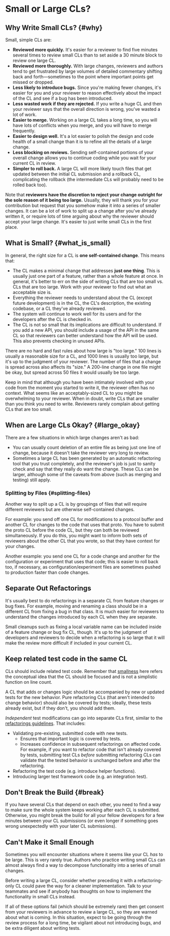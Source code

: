 # Small or Large CLs?

## Why Write Small CLs? {\#why}

Small, simple CLs are:

* **Reviewed more quickly.** It's easier for a reviewer to find five minutes several times to review small CLs than to set aside a 30 minute block to review one large CL.
* **Reviewed more thoroughly.** With large changes, reviewers and authors tend to get frustrated by large volumes of detailed commentary shifting back and forth—sometimes to the point where important points get missed or dropped.
* **Less likely to introduce bugs.** Since you're making fewer changes, it's easier for you and your reviewer to reason effectively about the impact of the CL and see if a bug has been introduced.
* **Less wasted work if they are rejected.** If you write a huge CL and then your reviewer says that the overall direction is wrong, you've wasted a lot of work.
* **Easier to merge.** Working on a large CL takes a long time, so you will have lots of conflicts when you merge, and you will have to merge frequently.
* **Easier to design well.** It's a lot easier to polish the design and code health of a small change than it is to refine all the details of a large change.
* **Less blocking on reviews.** Sending self-contained portions of your overall change allows you to continue coding while you wait for your current CL in review.
* **Simpler to roll back.** A large CL will more likely touch files that get updated between the initial CL submission and a rollback CL, complicating the rollback \(the intermediate CLs will probably need to be rolled back too\).

Note that **reviewers have the discretion to reject your change outright for the sole reason of it being too large.** Usually, they will thank you for your contribution but request that you somehow make it into a series of smaller changes. It can be a lot of work to split up a change after you've already written it, or require lots of time arguing about why the reviewer should accept your large change. It's easier to just write small CLs in the first place.

## What is Small? {\#what\_is\_small}

In general, the right size for a CL is **one self-contained change**. This means that:

* The CL makes a minimal change that addresses **just one thing**. This is usually just one part of a feature, rather than a whole feature at once. In general, it's better to err on the side of writing CLs that are too small vs. CLs that are too large. Work with your reviewer to find out what an acceptable size is.
* Everything the reviewer needs to understand about the CL \(except future development\) is in the CL, the CL's description, the existing codebase, or a CL they've already reviewed.
* The system will continue to work well for its users and for the developers after the CL is checked in.
* The CL is not so small that its implications are difficult to understand. If you add a new API, you should include a usage of the API in the same CL so that reviewers can better understand how the API will be used. This also prevents checking in unused APIs.

There are no hard and fast rules about how large is "too large." 100 lines is usually a reasonable size for a CL, and 1000 lines is usually too large, but it's up to the judgment of your reviewer. The number of files that a change is spread across also affects its "size." A 200-line change in one file might be okay, but spread across 50 files it would usually be too large.

Keep in mind that although you have been intimately involved with your code from the moment you started to write it, the reviewer often has no context. What seems like an acceptably-sized CL to you might be overwhelming to your reviewer. When in doubt, write CLs that are smaller than you think you need to write. Reviewers rarely complain about getting CLs that are too small.

## When are Large CLs Okay? {\#large\_okay}

There are a few situations in which large changes aren't as bad:

* You can usually count deletion of an entire file as being just one line of change, because it doesn't take the reviewer very long to review.
* Sometimes a large CL has been generated by an automatic refactoring tool that you trust completely, and the reviewer's job is just to sanity check and say that they really do want the change. These CLs can be larger, although some of the caveats from above \(such as merging and testing\) still apply.

### Splitting by Files {\#splitting-files}

Another way to split up a CL is by groupings of files that will require different reviewers but are otherwise self-contained changes.

For example: you send off one CL for modifications to a protocol buffer and another CL for changes to the code that uses that proto. You have to submit the proto CL before the code CL, but they can both be reviewed simultaneously. If you do this, you might want to inform both sets of reviewers about the other CL that you wrote, so that they have context for your changes.

Another example: you send one CL for a code change and another for the configuration or experiment that uses that code; this is easier to roll back too, if necessary, as configuration/experiment files are sometimes pushed to production faster than code changes.

## Separate Out Refactorings

It's usually best to do refactorings in a separate CL from feature changes or bug fixes. For example, moving and renaming a class should be in a different CL from fixing a bug in that class. It is much easier for reviewers to understand the changes introduced by each CL when they are separate.

Small cleanups such as fixing a local variable name can be included inside of a feature change or bug fix CL, though. It's up to the judgment of developers and reviewers to decide when a refactoring is so large that it will make the review more difficult if included in your current CL.

## Keep related test code in the same CL

CLs should include related test code. Remember that [smallness]() here refers the conceptual idea that the CL should be focused and is not a simplistic function on line count.

A CL that adds or changes logic should be accompanied by new or updated tests for the new behavior. Pure refactoring CLs \(that aren't intended to change behavior\) should also be covered by tests; ideally, these tests already exist, but if they don't, you should add them.

_Independent_ test modifications can go into separate CLs first, similar to the [refactorings guidelines](). That includes:

* Validating pre-existing, submitted code with new tests.
  * Ensures that important logic is covered by tests.
  * Increases confidence in subsequent refactorings on affected code. For example, if you want to refactor code that isn't already covered by tests, submitting test CLs _before_ submitting refactoring CLs can validate that the tested behavior is unchanged before and after the refactoring.
* Refactoring the test code \(e.g. introduce helper functions\).
* Introducing larger test framework code \(e.g. an integration test\).

## Don't Break the Build {\#break}

If you have several CLs that depend on each other, you need to find a way to make sure the whole system keeps working after each CL is submitted. Otherwise, you might break the build for all your fellow developers for a few minutes between your CL submissions \(or even longer if something goes wrong unexpectedly with your later CL submissions\).

## Can't Make it Small Enough

Sometimes you will encounter situations where it seems like your CL _has_ to be large. This is very rarely true. Authors who practice writing small CLs can almost always find a way to decompose functionality into a series of small changes.

Before writing a large CL, consider whether preceding it with a refactoring-only CL could pave the way for a cleaner implementation. Talk to your teammates and see if anybody has thoughts on how to implement the functionality in small CLs instead.

If all of these options fail \(which should be extremely rare\) then get consent from your reviewers in advance to review a large CL, so they are warned about what is coming. In this situation, expect to be going through the review process for a long time, be vigilant about not introducing bugs, and be extra diligent about writing tests.

